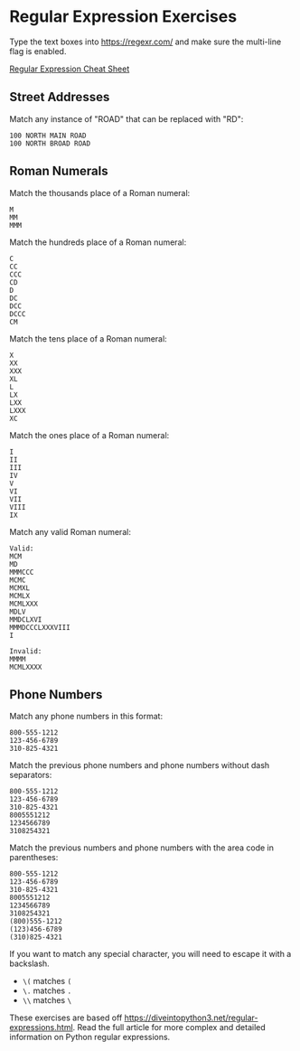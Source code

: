 # Regular Expression Exercises

Type the text boxes into https://regexr.com/ and make sure the multi-line flag is enabled.

[Regular Expression Cheat Sheet](https://www.rexegg.com/regex-quickstart.html)

## Street Addresses

Match
any instance of "ROAD" that can be replaced with "RD":

```
100 NORTH MAIN ROAD
100 NORTH BROAD ROAD
```

## Roman Numerals

Match the thousands place of
a Roman numeral:

```
M
MM
MMM
```

Match the hundreds place of a Roman numeral:

```
C
CC
CCC
CD
D
DC
DCC
DCCC
CM
```

Match the tens place of a Roman numeral:

```
X
XX
XXX
XL
L
LX
LXX
LXXX
XC
```

Match the ones place of a Roman numeral:

```
I
II
III
IV
V
VI
VII
VIII
IX
```

Match any valid Roman numeral:

```
Valid:
MCM
MD
MMMCCC
MCMC
MCMXL
MCMLX
MCMLXXX
MDLV
MMDCLXVI
MMMDCCCLXXXVIII
I

Invalid:
MMMM
MCMLXXXX
```

## Phone Numbers

Match any phone numbers in this format:

```
800-555-1212
123-456-6789
310-825-4321
```

Match the previous phone numbers and phone numbers without dash separators:

```
800-555-1212
123-456-6789
310-825-4321
8005551212
1234566789
3108254321
```

Match the previous numbers and phone numbers with the area code in parentheses:

```
800-555-1212
123-456-6789
310-825-4321
8005551212
1234566789
3108254321
(800)555-1212
(123)456-6789
(310)825-4321
```

If you want to match any special character, you will need to escape it with a backslash.

- `\(` matches `(`
- `\.` matches `.`
- `\\` matches `\`

These exercises are based off https://diveintopython3.net/regular-expressions.html. Read the full article for more complex and detailed information on Python regular expressions.